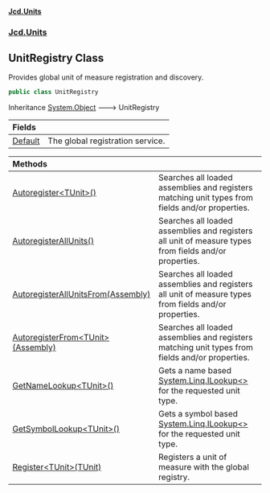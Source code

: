 #### [Jcd.Units](index.md 'index')

### [Jcd.Units](Jcd.Units.md 'Jcd.Units')

## UnitRegistry Class

Provides global unit of measure registration and discovery.

```csharp
public class UnitRegistry
```

Inheritance [System.Object](https://docs.microsoft.com/en-us/dotnet/api/System.Object 'System.Object') &#129106; UnitRegistry

| Fields                                                              |                                  |
|:--------------------------------------------------------------------|:---------------------------------|
| [Default](UnitRegistry.Default.md 'Jcd.Units.UnitRegistry.Default') | The global registration service. |

| Methods                                                                                                                                                           |                                                                                                                                                                           |
|:------------------------------------------------------------------------------------------------------------------------------------------------------------------|:--------------------------------------------------------------------------------------------------------------------------------------------------------------------------|
| [Autoregister&lt;TUnit&gt;()](UnitRegistry.Autoregister_TUnit_().md 'Jcd.Units.UnitRegistry.Autoregister<TUnit>()')                                               | Searches all loaded assemblies and registers matching unit types from fields and/or properties.                                                                           |
| [AutoregisterAllUnits()](UnitRegistry.AutoregisterAllUnits().md 'Jcd.Units.UnitRegistry.AutoregisterAllUnits()')                                                  | Searches all loaded assemblies and registers all unit of measure types from fields and/or properties.                                                                     |
| [AutoregisterAllUnitsFrom(Assembly)](UnitRegistry.AutoregisterAllUnitsFrom.sAT8RZzG2YAAShBqQAOL2g.md 'Jcd.Units.UnitRegistry.AutoregisterAllUnitsFrom(Assembly)') | Searches all loaded assemblies and registers all unit of measure types from fields and/or properties.                                                                     |
| [AutoregisterFrom&lt;TUnit&gt;(Assembly)](UnitRegistry.AutoregisterFrom.tEZifYkAdBssgxMZCOxgog.md 'Jcd.Units.UnitRegistry.AutoregisterFrom<TUnit>(Assembly)')     | Searches all loaded assemblies and registers matching unit types from fields and/or properties.                                                                           |
| [GetNameLookup&lt;TUnit&gt;()](UnitRegistry.GetNameLookup_TUnit_().md 'Jcd.Units.UnitRegistry.GetNameLookup<TUnit>()')                                            | Gets a name based [System.Linq.ILookup&lt;&gt;](https://docs.microsoft.com/en-us/dotnet/api/System.Linq.ILookup-2 'System.Linq.ILookup`2') for the requested unit type.   |
| [GetSymbolLookup&lt;TUnit&gt;()](UnitRegistry.GetSymbolLookup_TUnit_().md 'Jcd.Units.UnitRegistry.GetSymbolLookup<TUnit>()')                                      | Gets a symbol based [System.Linq.ILookup&lt;&gt;](https://docs.microsoft.com/en-us/dotnet/api/System.Linq.ILookup-2 'System.Linq.ILookup`2') for the requested unit type. |
| [Register&lt;TUnit&gt;(TUnit)](UnitRegistry.Register.Er5Wb/24Hxdd+T6XhrxW7Q.md 'Jcd.Units.UnitRegistry.Register<TUnit>(TUnit)')                                   | Registers a unit of measure with the global registry.                                                                                                                     |

